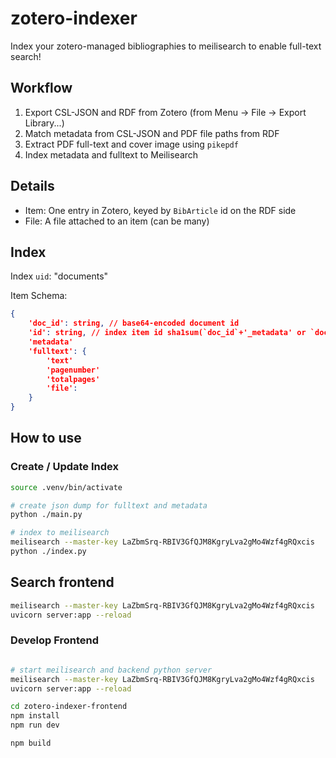 # zotero-indexer

Index your zotero-managed bibliographies to meilisearch to enable full-text search!


## Workflow

1. Export CSL-JSON and RDF from Zotero (from Menu -> File -> Export Library...)
2. Match metadata from CSL-JSON and PDF file paths from RDF
3. Extract PDF full-text and cover image using `pikepdf`
4. Index metadata and fulltext to Meilisearch

## Details

- Item: One entry in Zotero, keyed by `BibArticle` id on the RDF side
- File: A file attached to an item (can be many)


## Index

Index `uid`: "documents"

Item Schema:

```json
{
    'doc_id': string, // base64-encoded document id
    'id': string, // index item id sha1sum(`doc_id`+'_metadata' or `doc_id`+'_'+file_path+'pagenumber'`)
    'metadata'
    'fulltext': {
        'text'
        'pagenumber'
        'totalpages'
        'file':
    }
}
```


## How to use

### Create / Update Index

```bash
source .venv/bin/activate

# create json dump for fulltext and metadata
python ./main.py

# index to meilisearch
meilisearch --master-key LaZbmSrq-RBIV3GfQJM8KgryLva2gMo4Wzf4gRQxcis
python ./index.py

```

## Search frontend
```bash
meilisearch --master-key LaZbmSrq-RBIV3GfQJM8KgryLva2gMo4Wzf4gRQxcis
uvicorn server:app --reload
```

### Develop Frontend

```bash

# start meilisearch and backend python server
meilisearch --master-key LaZbmSrq-RBIV3GfQJM8KgryLva2gMo4Wzf4gRQxcis
uvicorn server:app --reload

cd zotero-indexer-frontend
npm install
npm run dev

npm build

```

